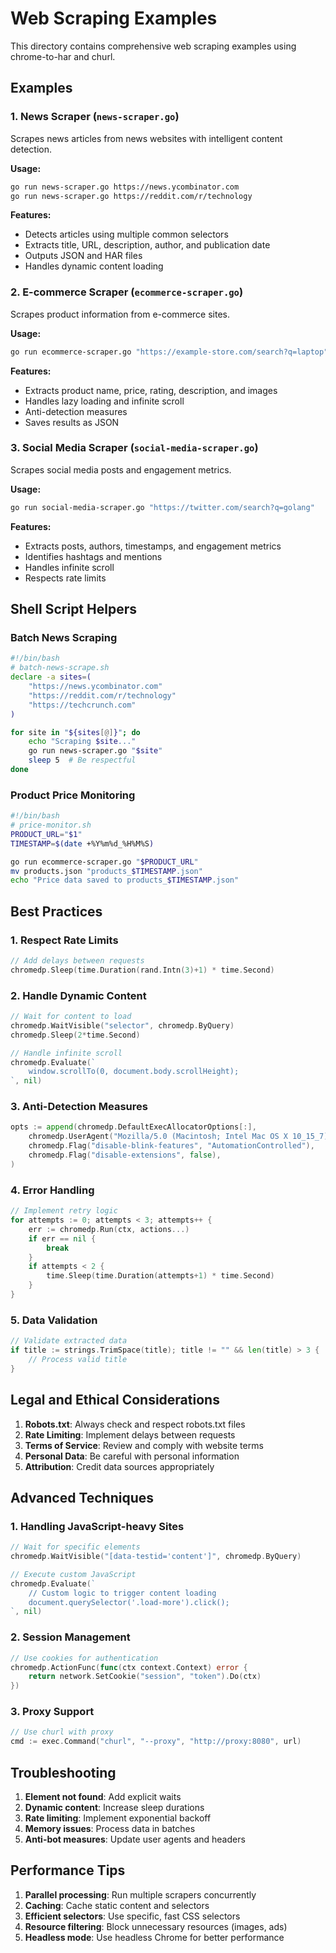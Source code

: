 # Web Scraping Examples

This directory contains comprehensive web scraping examples using chrome-to-har and churl.

## Examples

### 1. News Scraper (`news-scraper.go`)
Scrapes news articles from news websites with intelligent content detection.

**Usage:**
```bash
go run news-scraper.go https://news.ycombinator.com
go run news-scraper.go https://reddit.com/r/technology
```

**Features:**
- Detects articles using multiple common selectors
- Extracts title, URL, description, author, and publication date
- Outputs JSON and HAR files
- Handles dynamic content loading

### 2. E-commerce Scraper (`ecommerce-scraper.go`)
Scrapes product information from e-commerce sites.

**Usage:**
```bash
go run ecommerce-scraper.go "https://example-store.com/search?q=laptop"
```

**Features:**
- Extracts product name, price, rating, description, and images
- Handles lazy loading and infinite scroll
- Anti-detection measures
- Saves results as JSON

### 3. Social Media Scraper (`social-media-scraper.go`)
Scrapes social media posts and engagement metrics.

**Usage:**
```bash
go run social-media-scraper.go "https://twitter.com/search?q=golang"
```

**Features:**
- Extracts posts, authors, timestamps, and engagement metrics
- Identifies hashtags and mentions
- Handles infinite scroll
- Respects rate limits

## Shell Script Helpers

### Batch News Scraping
```bash
#!/bin/bash
# batch-news-scrape.sh
declare -a sites=(
    "https://news.ycombinator.com"
    "https://reddit.com/r/technology"
    "https://techcrunch.com"
)

for site in "${sites[@]}"; do
    echo "Scraping $site..."
    go run news-scraper.go "$site"
    sleep 5  # Be respectful
done
```

### Product Price Monitoring
```bash
#!/bin/bash
# price-monitor.sh
PRODUCT_URL="$1"
TIMESTAMP=$(date +%Y%m%d_%H%M%S)

go run ecommerce-scraper.go "$PRODUCT_URL"
mv products.json "products_$TIMESTAMP.json"
echo "Price data saved to products_$TIMESTAMP.json"
```

## Best Practices

### 1. Respect Rate Limits
```go
// Add delays between requests
chromedp.Sleep(time.Duration(rand.Intn(3)+1) * time.Second)
```

### 2. Handle Dynamic Content
```go
// Wait for content to load
chromedp.WaitVisible("selector", chromedp.ByQuery)
chromedp.Sleep(2*time.Second)

// Handle infinite scroll
chromedp.Evaluate(`
    window.scrollTo(0, document.body.scrollHeight);
`, nil)
```

### 3. Anti-Detection Measures
```go
opts := append(chromedp.DefaultExecAllocatorOptions[:],
    chromedp.UserAgent("Mozilla/5.0 (Macintosh; Intel Mac OS X 10_15_7) AppleWebKit/537.36"),
    chromedp.Flag("disable-blink-features", "AutomationControlled"),
    chromedp.Flag("disable-extensions", false),
)
```

### 4. Error Handling
```go
// Implement retry logic
for attempts := 0; attempts < 3; attempts++ {
    err := chromedp.Run(ctx, actions...)
    if err == nil {
        break
    }
    if attempts < 2 {
        time.Sleep(time.Duration(attempts+1) * time.Second)
    }
}
```

### 5. Data Validation
```go
// Validate extracted data
if title := strings.TrimSpace(title); title != "" && len(title) > 3 {
    // Process valid title
}
```

## Legal and Ethical Considerations

1. **Robots.txt**: Always check and respect robots.txt files
2. **Rate Limiting**: Implement delays between requests
3. **Terms of Service**: Review and comply with website terms
4. **Personal Data**: Be careful with personal information
5. **Attribution**: Credit data sources appropriately

## Advanced Techniques

### 1. Handling JavaScript-heavy Sites
```go
// Wait for specific elements
chromedp.WaitVisible("[data-testid='content']", chromedp.ByQuery)

// Execute custom JavaScript
chromedp.Evaluate(`
    // Custom logic to trigger content loading
    document.querySelector('.load-more').click();
`, nil)
```

### 2. Session Management
```go
// Use cookies for authentication
chromedp.ActionFunc(func(ctx context.Context) error {
    return network.SetCookie("session", "token").Do(ctx)
})
```

### 3. Proxy Support
```go
// Use churl with proxy
cmd := exec.Command("churl", "--proxy", "http://proxy:8080", url)
```

## Troubleshooting

1. **Element not found**: Add explicit waits
2. **Dynamic content**: Increase sleep durations
3. **Rate limiting**: Implement exponential backoff
4. **Memory issues**: Process data in batches
5. **Anti-bot measures**: Update user agents and headers

## Performance Tips

1. **Parallel processing**: Run multiple scrapers concurrently
2. **Caching**: Cache static content and selectors
3. **Efficient selectors**: Use specific, fast CSS selectors
4. **Resource filtering**: Block unnecessary resources (images, ads)
5. **Headless mode**: Use headless Chrome for better performance